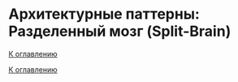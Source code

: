 # Архитектурные паттерны: Разделенный мозг (Split-Brain)

<!--

-->

[К оглавлению](../../README.md)



[К оглавлению](../../README.md)
